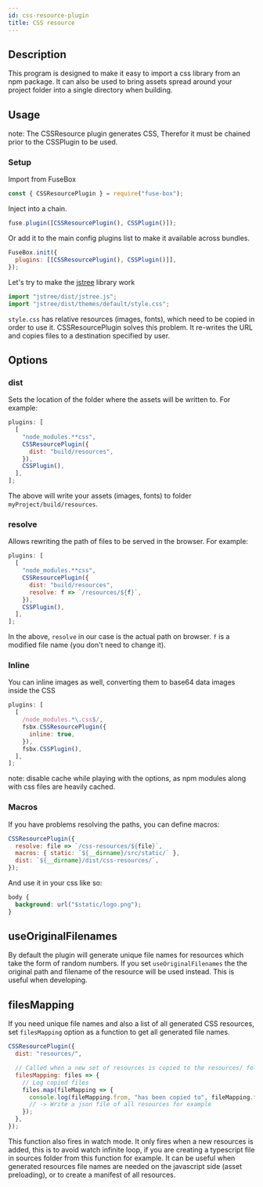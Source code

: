 ```yaml
---
id: css-resource-plugin
title: CSS resource
---
```


## Description

This program is designed to make it easy to import a css library from an npm
package. It can also be used to bring assets spread around your project folder
into a single directory when building.

## Usage

note: The CSSResource plugin generates CSS, Therefor it must be chained prior to
the CSSPlugin to be used.

### Setup

Import from FuseBox

```js
const { CSSResourcePlugin } = require("fuse-box");
```

Inject into a chain.

```js
fuse.plugin([CSSResourcePlugin(), CSSPlugin()]);
```

Or add it to the main config plugins list to make it available across bundles.

```js
FuseBox.init({
  plugins: [[CSSResourcePlugin(), CSSPlugin()]],
});
```

Let's try to make the [jstree](https://github.com/vakata/jstree) library work

```js
import "jstree/dist/jstree.js";
import "jstree/dist/themes/default/style.css";
```

`style.css` has relative resources (images, fonts), which need to be copied in
order to use it. CSSResourcePlugin solves this problem. It re-writes the URL and
copies files to a destination specified by user.

## Options

### dist

Sets the location of the folder where the assets will be written to. For
example:

```js
plugins: [
  [
    "node_modules.**css",
    CSSResourcePlugin({
      dist: "build/resources",
    }),
    CSSPlugin(),
  ],
];
```

The above will write your assets (images, fonts) to folder
`myProject/build/resources`.

### resolve

Allows rewriting the path of files to be served in the browser. For example:

```js
plugins: [
  [
    "node_modules.**css",
    CSSResourcePlugin({
      dist: "build/resources",
      resolve: f => `/resources/${f}`,
    }),
    CSSPlugin(),
  ],
];
```

In the above, `resolve` in our case is the actual path on browser. `f` is a
modified file name (you don't need to change it).

### Inline

You can inline images as well, converting them to base64 data images inside the
CSS

```js
plugins: [
  [
    /node_modules.*\.css$/,
    fsbx.CSSResourcePlugin({
      inline: true,
    }),
    fsbx.CSSPlugin(),
  ],
];
```

note: disable cache while playing with the options, as npm modules along with
css files are heavily cached.

### Macros

If you have problems resolving the paths, you can define macros:

```js
CSSResourcePlugin({
  resolve: file => `/css-resources/${file}`,
  macros: { static: `${__dirname}/src/static/` },
  dist: `${__dirname}/dist/css-resources/`,
});
```

And use it in your css like so:

```css
body {
  background: url("$static/logo.png");
}
```

## useOriginalFilenames

By default the plugin will generate unique file names for resources which take
the form of random numbers. If you set `useOriginalFilenames` the the original
path and filename of the resource will be used instead. This is useful when
developing.

## filesMapping

If you need unique file names and also a list of all generated CSS resources,
set `filesMapping` option as a function to get all generated file names.

```js
CSSResourcePlugin({
  dist: "resources/",

  // Called when a new set of resources is copied to the resources/ folder
  filesMapping: files => {
    // Log copied files
    files.map(fileMapping => {
      console.log(fileMapping.from, "has been copied to", fileMapping.to);
      // -> Write a json file of all resources for example
    });
  },
});
```

This function also fires in watch mode. It only fires when a new resources is
added, this is to avoid watch infinite loop, if you are creating a typescript
file in sources folder from this function for example. It can be useful when
generated resources file names are needed on the javascript side (asset
preloading), or to create a manifest of all resources.
